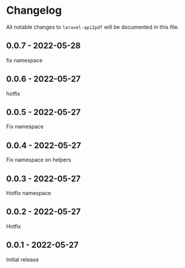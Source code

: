# Changelog

All notable changes to `laravel-api2pdf` will be documented in this file.

## 0.0.7 - 2022-05-28

fix namespace

## 0.0.6 - 2022-05-27

hotfix

## 0.0.5 - 2022-05-27

Fix namespace

## 0.0.4 - 2022-05-27

Fix namespace on helpers

## 0.0.3 - 2022-05-27

Hotfix namespace

## 0.0.2 - 2022-05-27

Hotfix

## 0.0.1 - 2022-05-27

Initial release
